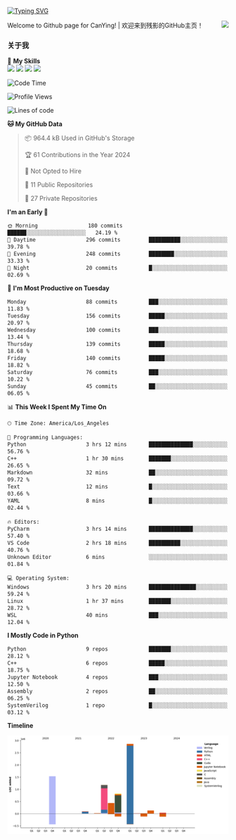 [![Typing SVG](https://readme-typing-svg.herokuapp.com?size=25&duration=3500&color=00FFFF&vCenter=true&width=250&height=40&lines=Hi+Welcome+%F0%9F%91%8B%F0%9F%8F%BB;I'm+CanYing|残影)](https://git.io/typing-svg)

<a href="#">
  <img align="right" src="https://github-readme-stats.vercel.app/api?username=CanYing0913&count_private=true&rank_icon=github&show_icons=true&bg_color=15,f2f7fd,E0EAFC&" />
</a>

Welcome to Github page for CanYing! | 欢迎来到残影的GitHub主页！

### 关于我

🌟 **My Skills**  
![](https://img.shields.io/badge/-C-A8B9CC?style=flat-square&logo=C&logoColor=fff)
![](https://img.shields.io/badge/-C++-00599C?style=flat-square&logo=Cpp&logoColor=fff)
![](https://img.shields.io/badge/-Python-3776AB?style=flat-square&logo=Python&logoColor=fff)
![](https://img.shields.io/badge/-Linux-000000?style=flat-square&logo=Linux&logoColor=fff)

<!--START_SECTION:waka-->
![Code Time](http://img.shields.io/badge/Code%20Time-6%20hrs%2026%20mins-blue)

![Profile Views](http://img.shields.io/badge/Profile%20Views-63-blue)

![Lines of code](https://img.shields.io/badge/From%20Hello%20World%20I%27ve%20Written-7.1%20million%20lines%20of%20code-blue)

**🐱 My GitHub Data** 

> 📦 964.4 kB Used in GitHub's Storage 
 > 
> 🏆 61 Contributions in the Year 2024
 > 
> 🚫 Not Opted to Hire
 > 
> 📜 11 Public Repositories 
 > 
> 🔑 27 Private Repositories 
 > 
**I'm an Early 🐤** 

```text
🌞 Morning                180 commits         ██████░░░░░░░░░░░░░░░░░░░   24.19 % 
🌆 Daytime                296 commits         ██████████░░░░░░░░░░░░░░░   39.78 % 
🌃 Evening                248 commits         ████████░░░░░░░░░░░░░░░░░   33.33 % 
🌙 Night                  20 commits          █░░░░░░░░░░░░░░░░░░░░░░░░   02.69 % 
```
📅 **I'm Most Productive on Tuesday** 

```text
Monday                   88 commits          ███░░░░░░░░░░░░░░░░░░░░░░   11.83 % 
Tuesday                  156 commits         █████░░░░░░░░░░░░░░░░░░░░   20.97 % 
Wednesday                100 commits         ███░░░░░░░░░░░░░░░░░░░░░░   13.44 % 
Thursday                 139 commits         █████░░░░░░░░░░░░░░░░░░░░   18.68 % 
Friday                   140 commits         █████░░░░░░░░░░░░░░░░░░░░   18.82 % 
Saturday                 76 commits          ███░░░░░░░░░░░░░░░░░░░░░░   10.22 % 
Sunday                   45 commits          ██░░░░░░░░░░░░░░░░░░░░░░░   06.05 % 
```


📊 **This Week I Spent My Time On** 

```text
🕑︎ Time Zone: America/Los_Angeles

💬 Programming Languages: 
Python                   3 hrs 12 mins       ██████████████░░░░░░░░░░░   56.76 % 
C++                      1 hr 30 mins        ███████░░░░░░░░░░░░░░░░░░   26.65 % 
Markdown                 32 mins             ██░░░░░░░░░░░░░░░░░░░░░░░   09.72 % 
Text                     12 mins             █░░░░░░░░░░░░░░░░░░░░░░░░   03.66 % 
YAML                     8 mins              █░░░░░░░░░░░░░░░░░░░░░░░░   02.44 % 

🔥 Editors: 
PyCharm                  3 hrs 14 mins       ██████████████░░░░░░░░░░░   57.40 % 
VS Code                  2 hrs 18 mins       ██████████░░░░░░░░░░░░░░░   40.76 % 
Unknown Editor           6 mins              ░░░░░░░░░░░░░░░░░░░░░░░░░   01.84 % 

💻 Operating System: 
Windows                  3 hrs 20 mins       ███████████████░░░░░░░░░░   59.24 % 
Linux                    1 hr 37 mins        ███████░░░░░░░░░░░░░░░░░░   28.72 % 
WSL                      40 mins             ███░░░░░░░░░░░░░░░░░░░░░░   12.04 % 
```

**I Mostly Code in Python** 

```text
Python                   9 repos             ███████░░░░░░░░░░░░░░░░░░   28.12 % 
C++                      6 repos             █████░░░░░░░░░░░░░░░░░░░░   18.75 % 
Jupyter Notebook         4 repos             ███░░░░░░░░░░░░░░░░░░░░░░   12.50 % 
Assembly                 2 repos             ██░░░░░░░░░░░░░░░░░░░░░░░   06.25 % 
SystemVerilog            1 repo              █░░░░░░░░░░░░░░░░░░░░░░░░   03.12 % 
```



**Timeline**

![Lines of Code chart](https://raw.githubusercontent.com/CanYing0913/CanYing0913/master/assets/bar_graph.png)


<!--END_SECTION:waka-->
